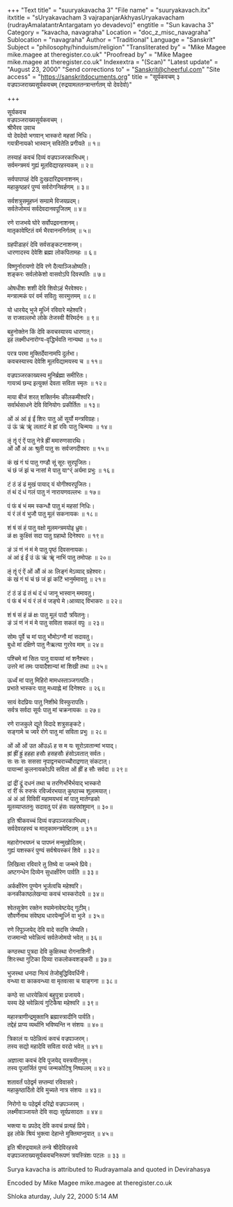 +++
"Text title" = "suuryakavacha 3"
"File name" = "suuryakavach.itx"
itxtitle = "sUryakavacham 3 vajrapanjarAkhyasUryakavacham (rudrayAmalatantrAntargatam yo devadevo)"
engtitle = "Sun kavacha 3"
Category = "kavacha, navagraha"
Location = "doc_z_misc_navagraha"
Sublocation = "navagraha"
Author = "Traditional"
Language = "Sanskrit"
Subject = "philosophy/hinduism/religion"
"Transliterated by" = "Mike Magee mike.magee at theregister.co.uk"
"Proofread by" = "Mike Magee mike.magee at theregister.co.uk"
Indexextra = "(Scan)"
"Latest update" = "August 23, 2000"
"Send corrections to" = "Sanskrit@cheerful.com"
"Site access" = "https://sanskritdocuments.org"
title = "सूर्यकवचम् ३ वज्रपञ्जराख्यसूर्यकवचम् (रुद्रयामलतन्त्रान्तर्गतम् यो देवदेवो)"

+++
  
 सूर्यकवच   
वज्रपञ्जराख्यसूर्यकवचम् ।  
     श्रीभैरव उवाच  
यो देवदेवो भगवान् भास्करो महसां निधिः।  
गयत्रीनायको भास्वान् सवितेति प्रगीयते ॥ १॥  
  
तस्याहं कवचं दिव्यं वज्रपञ्जरकाभिधम्।  
सर्वमन्त्रमयं गुह्यं मूलविद्यारहस्यकम् ॥ २॥  
  
सर्वपापापहं देवि दुःखदारिद्र्यनाशनम्।  
महाकुष्ठहरं पुण्यं सर्वरोगनिवर्हणम् ॥ ३॥  
  
सर्वशत्रुसमूहघ्नं सम्ग्रामे विजयप्रदम्।  
सर्वतेजोमयं सर्वदेवदानवपूजितम् ॥ ४॥  
  
रणे राजभये घोरे सर्वोपद्रवनाशनम्।  
मातृकावेष्टितं वर्म भैरवानननिर्गतम् ॥ ५॥  
  
ग्रहपीडाहरं देवि सर्वसङ्कटनाशनम्।  
धारणादस्य देवेशि ब्रह्मा लोकपितामहः ॥ ६॥  
  
विष्णुर्नारायणो देवि रणे दैत्याञ्जिओष्यति।  
शङ्करः सर्वलोकेशो वासवोऽपि दिवस्पतिः ॥ ७॥  
  
ओषधीशः शशी देवि शिवोऽहं भैरवेश्वरः।  
मन्त्रात्मकं परं वर्म सवितुः सारमुत्तमम् ॥ ८॥  
  
यो धारयेद् भुजे मूर्ध्नि रविवारे महेश्वरि।  
स राजवल्लभो लोके तेजस्वी वैरिमर्दनः ॥ ९॥  
  
बहुनोक्तेन किं देवि कवचस्यास्य धारणात्।  
इह लक्ष्मीधनारोग्य-वृद्धिर्भवति नान्यथा ॥ १०॥  
  
परत्र परमा मुक्तिर्देवानामपि दुर्लभा।  
कवचस्यास्य देवेशि मूलविद्यामयस्य च ॥ ११॥  
  
वज्रपञ्जरकाख्यस्य मुनिर्ब्रह्मा समीरितः।  
गायत्र्यं छन्द इत्युक्तं देवता सविता स्मृतः ॥ १२॥  
  
माया बीजं शरत् शक्तिर्नमः कीलकमीश्वरि।  
सर्वार्थसाधने देवि विनियोगः प्रकीर्तितः ॥ १३॥  
  
ओं अं आं इं ईं शिरः पातु ओं सूर्यो मन्त्रविग्रहः।  
उं ऊं ऋं ॠं ललाटं मे ह्रां रविः पातु चिन्मयः ॥ १४॥  
  
ऌं ॡं एं ऐं पातु नेत्रे ह्रीं ममारुणसारथिः।  
ओं औं अं अः श्रुती पातु सः सर्वजगदीश्वरः ॥ १५॥  
  
कं खं गं घं पातु गण्डौ सूं सूरः सुरपूजितः।  
चं छं जं झं च नासां मे पातु या^र्ं अर्यमा प्रभुः ॥ १६॥  
  
टं ठं डं ढं मुखं पायाद् यं योगीश्वरपूजितः।  
तं थं दं धं गलं पातु नं नारायणवल्लभः ॥ १७॥  
  
पं फं बं भं मम स्कन्धौ पातु मं महसां निधिः।  
यं रं लं वं भुजौ पातु मूलं सकनायकः ॥ १८॥  
  
शं षं सं हं पातु वक्षो मूलमन्त्रमयोइ ध्रुवः।  
ळं क्षः कुक्ष्सिं सदा पातु ग्रहाथो दिनेश्वरः ॥ १९॥  
  
ङं ञं णं नं मं मे पातु पृष्ठं दिवसनायकः।  
अं आं इं ईं उं ऊं ऋं ॠं नाभिं पातु तमोपहः ॥ २०॥  
  
ऌं ॡं एं ऐं ओं औं अं अः लिङ्गं मेऽव्याद् ग्रहेश्वरः।  
कं खं गं घं चं छं जं झं कटिं भानुर्ममावतु ॥ २१॥  
  
टं ठं डं ढं तं थं दं धं जानू भास्वान् ममावतु।  
पं फं बं भं यं रं लं वं जङ्घे मे।आव्याद् विभाकरः ॥ २२॥  
  
शं षं सं हं ळं क्षः पातु मूलं पादौ त्रयितनुः।  
ङं ञं णं नं मं मे पातु सविता सकलं वपुः ॥ २३॥  
  
सोमः पूर्वे च मां पातु भौमोऽग्नौ मां सदावतु।  
बुधो मां दक्षिणे पातु नैऋत्या गुररेव माम् ॥ २४॥  
  
पश्चिमे मां सितः पातु वायव्यां मां शनैश्चरः।  
उत्तरे मां तमः पायादैशान्यां मां शिखी तथा ॥ २५॥  
  
ऊर्ध्वं मां पातु मिहिरो मामधस्ताञ्जगत्पतिः।  
प्रभाते भास्करः पातु मध्याह्ने मां दिनेश्वरः ॥ २६॥  
  
सायं वेदप्रियः पातु निशीथे विस्फुरापतिः।  
सर्वत्र सर्वदा सूर्यः पातु मां चक्रनायकः ॥ २७॥  
  
रणे राजकुले द्यूते विदादे शत्रुसङ्कटे।  
सङ्गामे च ज्वरे रोगे पातु मां सविता प्रभुः ॥ २८॥  
  
ओं ओं ओं उत ओंउॐ ह स म यः सूरोऽवतान्मां भयाद्।  
ह्रां ह्रीं ह्रुं हहहा हसौः हसहसौः हंसोऽवतात् सर्वतः।  
सः सः सः सससा नृपाद्वनचराच्चौराद्रणात् संकटात्।  
पायान्मां कुलनायकोऽपि सविता ओं ह्रीं ह सौः सर्वदा ॥ २९॥  
  
द्रां द्रीं द्रूं दधनं तथा च तरणिर्भांभैर्भयाद् भास्करो  
रां रीं रूं रुरुरूं रविर्ज्वरभयात् कुष्ठाच्च शूलामयात्।  
अं अं आं विविवीं महामयभयं मां पातु मार्तण्डको  
मूलव्याप्ततनुः सदावतु परं हंसः सहस्रांशुमान् ॥ ३०॥  
  
इति श्रीकवच्चं दिव्यं वज्रपञ्जरकाभिधम्।  
सर्वदेवरहस्यं च मातृकामन्त्रवेष्टितम् ॥ ३१॥  
  
महारोगभयघ्नं च पापघ्नं मन्मुखोदितम्।  
गुह्यं यशस्करं पुण्यं सर्वश्रेयस्करं शिवे ॥ ३२॥  
  
लिखित्वा रविवारे तु तिष्ये वा जन्मभे प्रिये।  
अष्टगन्धेन दिव्येन सुधाक्षीरेण पार्वति ॥ ३३॥  
  
अर्कक्षीरेण पुण्येन भूर्जत्वचि महेश्वरि।  
कनकीकाष्ठलेखन्या कवचं भास्करोदये ॥ ३४॥  
  
श्वेतसूत्रेण रक्तेन श्यामेनावेष्टयेद् गुटीम्।  
सौवर्णेनाथ संवेष्ठ्य धारयेन्मूर्ध्नि वा भुजे ॥ ३५॥  
  
रणे रिपूञ्जयेद् देवि वादे सदसि जेष्यति।  
राजमान्यो भवेन्नित्यं सर्वतेजोमयो भवेत् ॥ ३६॥  
  
कण्ठस्था पुत्रदा देवि कुक्षिस्था रोगनाशिनी।  
शिरःस्था गुटिका दिव्या राकलोकवशङ्करी ॥ ३७॥  
  
भुजस्था धनदा नित्यं तेजोबुद्धिविवर्धिनी।  
वन्ध्या वा काकवन्ध्या वा मृतवत्सा च याङ्गना ॥ ३८॥  
  
कण्ठे सा धारयेन्नित्यं बहुपुत्रा प्रजायये।  
यस्य देहे भवेन्नित्यं गुटिकैषा महेश्वरि ॥ ३९॥  
  
महास्त्राणीन्द्रमुक्तानि ब्रह्मास्त्रादीनि पार्वति।  
तद्देहं प्राप्य व्यर्थानि भविष्यन्ति न संशयः ॥ ४०॥  
  
त्रिकालं यः पठेन्नित्यं कवचं वज्रपञ्जरम्।  
तस्य सद्यो महादेवि सविता वरदो भवेत् ॥ ४१॥  
  
अज्ञात्वा कवचं देवि पूजयेद् यस्त्रयीतनुम्।  
तस्य पूजार्जितं पुण्यं जन्मकोटिषु निष्फलम् ॥ ४२॥  
  
शतावर्तं पठेद्वर्म सप्तम्यां रविवासरे।  
महाकुष्ठार्दितो देवि मुच्यते नात्र संशयः ॥ ४३॥  
  
निरोगो यः पठेद्वर्म दरिद्रो वज्रपञ्जरम् ।  
लक्ष्मीवाञ्जायते देवि सद्यः सूर्यप्रसादतः ॥ ४४॥  
  
भक्त्या यः प्रपठेद् देवि कवचं प्रत्यहं प्रिये।  
इह लोके श्रियं भुक्त्वा देहान्ते मुक्तिमाप्नुयात् ॥ ४५॥  
  
इति श्रीरुद्रयामले तन्त्रे श्रीदेविरहस्ये  
वज्रपञ्जराख्यसूर्यकवचनिरूपणं त्रयस्त्रिंशः पटलः ॥ ३३ ॥  
  
  
  
Surya kavacha is attributed to Rudrayamala and quoted in Devirahasya  
  
Encoded by Mike Magee mike.magee at theregister.co.uk  
  
Shloka aturday, July 22, 2000 5:14 AM  
  
